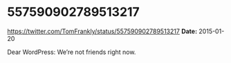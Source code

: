 # 557590902789513217
https://twitter.com/TomFrankly/status/557590902789513217
**Date:** 2015-01-20

Dear WordPress: We’re not friends right now.
